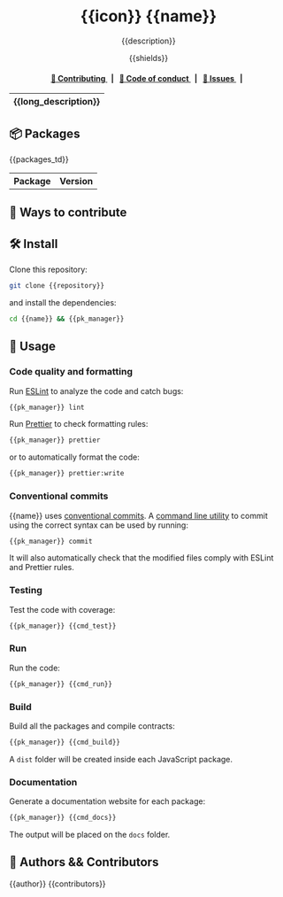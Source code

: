 <p align="center">
    <h1 align="center">
        {{icon}} {{name}}
    </h1>
    <p align="center">{{description}}</p>
</p>

<p align="center">
    {{shields}}
</p>

<div align="center">
    <h4>
        <a href="{{repository}}">
            👥 Contributing
        </a>
        <span>&nbsp;&nbsp;|&nbsp;&nbsp;</span>
        <a href="{{repository}}">
            🤝 Code of conduct
        </a>
        <span>&nbsp;&nbsp;|&nbsp;&nbsp;</span>
        <a href="{{repository}}/issues">
            🔎 Issues
        </a>
        <span>&nbsp;&nbsp;|&nbsp;&nbsp;</span>
    </h4>
</div>

| {{long_description}} |
| ------------------ |

## 📦 Packages

<table>
    <th>Package</th>
    <th>Version</th>
    <tbody>
        {{packages_td}}
    <tbody>
</table>

## 👥 Ways to contribute

## 🛠 Install

Clone this repository:

```bash
git clone {{repository}}
```

and install the dependencies:

```bash
cd {{name}} && {{pk_manager}}
```

## 📜 Usage

### Code quality and formatting

Run [ESLint](https://eslint.org/) to analyze the code and catch bugs:

```bash
{{pk_manager}} lint
```

Run [Prettier](https://prettier.io/) to check formatting rules:

```bash
{{pk_manager}} prettier
```

or to automatically format the code:

```bash
{{pk_manager}} prettier:write
```

### Conventional commits

{{name}} uses [conventional commits](https://www.conventionalcommits.org/en/v1.0.0/). A [command line utility](https://github.com/commitizen/cz-cli) to commit using the correct syntax can be used by running:

```bash
{{pk_manager}} commit
```

It will also automatically check that the modified files comply with ESLint and Prettier rules.

### Testing

Test the code with coverage:

```bash
{{pk_manager}} {{cmd_test}}
```

### Run

Run the code:

```bash
{{pk_manager}} {{cmd_run}}
```

### Build

Build all the packages and compile contracts:

```bash
{{pk_manager}} {{cmd_build}}
```

A `dist` folder will be created inside each JavaScript package.

### Documentation

Generate a documentation website for each package:

```bash
{{pk_manager}} {{cmd_docs}}
```

The output will be placed on the `docs` folder.

## 👥 Authors && Contributors

{{author}}
{{contributors}}

<!-- <a href="{{con_url}}"><img src="con_opencollective" /></a> -->
